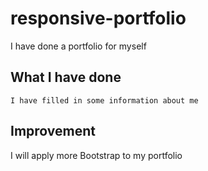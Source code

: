 # responsive-portfolio

I have done a portfolio for myself

## What I have done

```
I have filled in some information about me
```

## Improvement

I will apply more Bootstrap to my portfolio

